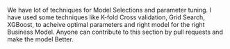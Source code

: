 We have lot of techniques for Model Selections and parameter tuning. I have used some techniques like K-fold Cross validation, Grid Search,
XGBoost, to acheive optimal parameters and right model for the right Business Model. Anyone can contribute to this section by pull requests and
make the  model Better.
